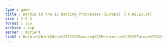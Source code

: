 ```yaml
---
type : game
title : Barbie in the 12 Dancing Princesses (Europe) (Fr,De,Es,It)
size : 2.5 G
format : iso
archive : zip
server : myrient
link2 : Barbie%20in%20the%2012%20Dancing%20Princesses%20%28Europe%29%20%28Fr%2CDe%2CEs%2CIt%29
---
```

